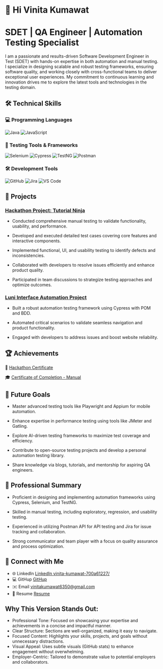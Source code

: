 #  👋 Hi Vinita Kumawat

# SDET | QA Engineer | Automation Testing Specialist
I am a passionate and results-driven Software Development Engineer in Test (SDET) with hands-on expertise in both automation and manual testing. I specialize in designing scalable and robust testing frameworks, ensuring software quality, and working closely with cross-functional teams to deliver exceptional user experiences. My commitment to continuous learning and innovation drives me to explore the latest tools and technologies in the testing domain.

## 🛠️ Technical Skills

### 💻 Programming Languages  
![Java](https://img.shields.io/badge/Java-ED8B00?style=for-the-badge&logo=java&logoColor=white)           ![JavaScript](https://img.shields.io/badge/JavaScript-F7DF1E?style=for-the-badge&logo=javascript&logoColor=black)  

### 🧪 Testing Tools & Frameworks  
![Selenium](https://img.shields.io/badge/Selenium-43B02A?style=for-the-badge&logo=selenium&logoColor=white)     ![Cypress](https://img.shields.io/badge/Cypress-17202C?style=for-the-badge&logo=cypress&logoColor=white)    ![TestNG](https://img.shields.io/badge/TestNG-FF5733?style=for-the-badge&logo=testng&logoColor=white)    ![Postman](https://img.shields.io/badge/Postman-FF6C37?style=for-the-badge&logo=postman&logoColor=white)  

### 🛠️ Development Tools   
![GitHub](https://img.shields.io/badge/GitHub-181717?style=for-the-badge&logo=github&logoColor=white)     ![Jira](https://img.shields.io/badge/Jira-0052CC?style=for-the-badge&logo=jira&logoColor=white)   ![VS Code](https://img.shields.io/badge/VS%20Code-0078D4?style=for-the-badge&logo=visual-studio-code&logoColor=white)  

## 📂 Projects
### [Hackathon Project: Tutorial Ninja](https://github.com/VinitaKumawat/TutorialNinja_8192-1)

* Conducted comprehensive manual testing to validate functionality, usability, and performance.

* Developed and executed detailed test cases covering core features and interactive components.

* Implemented functional, UI, and usability testing to identify defects and inconsistencies.

* Collaborated with developers to resolve issues efficiently and enhance product quality.

* Participated in team discussions to strategize testing approaches and optimize outcomes.

 ### [Luni Interface Automation Project](https://github.com/yourusername/your-repo)
* Built a robust automation testing framework using Cypress with POM and BDD.

* Automated critical scenarios to validate seamless navigation and product functionality.

* Engaged with developers to address issues and boost website reliability.

## 🏆 Achievements

 🥇 [Hackathon Certificate](https://drive.google.com/file/d/1nIkhatldvGxyQR-nRNSP1EOADShIv43W/view)

 🎓 [Certificate of Completion - Manual](https://drive.google.com/file/d/15QUHAp3iWeYmlK8EvEnZosY720_Xr_gz/view)

## 🔮 Future Goals
* Master advanced testing tools like Playwright and Appium for mobile automation.

* Enhance expertise in performance testing using tools like JMeter and Gatling.

* Explore AI-driven testing frameworks to maximize test coverage and efficiency.

* Contribute to open-source testing projects and develop a personal automation testing library.

* Share knowledge via blogs, tutorials, and mentorship for aspiring QA engineers.

## 📜 Professional Summary
* Proficient in designing and implementing automation frameworks using Cypress, Selenium, and TestNG.

* Skilled in manual testing, including exploratory, regression, and usability testing.

* Experienced in utilizing Postman API for API testing and Jira for issue tracking and collaboration.

* Strong communicator and team player with a focus on quality assurance and process optimization.

 ## 🤝 Connect with Me

 * 🌐 LinkedIn [LinkedIn vinita-kumawat-700a61227/](https://www.linkedin.com/in/vinita-kumawat-700a61227/)
 * 💻 GitHup [ GitHup ](https://github.com/VinitaKumawat)
 * ✉️ Email vinitakumawat6350@gmail.com
 * 📝 Resume [Resume](https://drive.google.com/file/d/1VDFdwDZo6PfLdzz7ypnrhSmrRGxzEorr/view?usp=sharing)

## Why This Version Stands Out:

* Professional Tone: Focused on showcasing your expertise and achievements in a concise and impactful manner.
* Clear Structure: Sections are well-organized, making it easy to navigate.
* Focused Content: Highlights your skills, projects, and goals without unnecessary distractions.
* Visual Appeal: Uses subtle visuals (GitHub stats) to enhance engagement without overwhelming.
* Employer-Centric: Tailored to demonstrate value to potential employers and collaborators.



 
